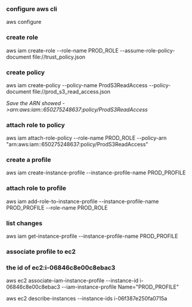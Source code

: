 ### **configure aws cli**
aws configure 
### **create role**
aws  iam create-role --role-name PROD_ROLE --assume-role-policy-document file://trust_policy.json
### **create policy**
aws iam create-policy --policy-name ProdS3ReadAccess --policy-document file://prod_s3_read_access.json

_Save the ARN showed ->arn:aws:iam::650275248637:policy/ProdS3ReadAccess_

### **attach role to policy**
aws iam attach-role-policy --role-name PROD_ROLE --policy-arn "arn:aws:iam::650275248637:policy/ProdS3ReadAccess"
### **create a profile**
aws iam create-instance-profile  --instance-profile-name PROD_PROFILE
### **attach role to profile**
aws iam add-role-to-instance-profile --instance-profile-name PROD_PROFILE --role-name PROD_ROLE

### **list changes**

aws iam get-instance-profile --instance-profile-name PROD_PROFILE

### **associate profile to ec2**

### **the id of ec2:i-06846c8e00c8ebac3**

aws ec2 associate-iam-instance-profile --instance-id i-06846c8e00c8ebac3 --iam-instance-profile  Name="PROD_PROFILE"

aws ec2 describe-instances --instance-ids i-06f387e250fa0715a

